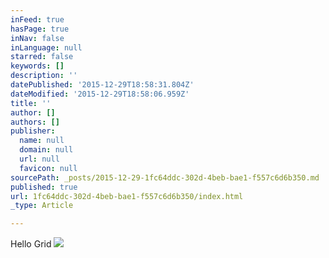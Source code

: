 ```yaml
---
inFeed: true
hasPage: true
inNav: false
inLanguage: null
starred: false
keywords: []
description: ''
datePublished: '2015-12-29T18:58:31.804Z'
dateModified: '2015-12-29T18:58:06.959Z'
title: ''
author: []
authors: []
publisher:
  name: null
  domain: null
  url: null
  favicon: null
sourcePath: _posts/2015-12-29-1fc64ddc-302d-4beb-bae1-f557c6d6b350.md
published: true
url: 1fc64ddc-302d-4beb-bae1-f557c6d6b350/index.html
_type: Article

---
```

Hello Grid
![](https://the-grid-user-content.s3-us-west-2.amazonaws.com/bb379572-e11e-4753-afb1-4d27e90930b0.jpg)